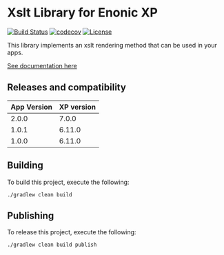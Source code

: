 Xslt Library for Enonic XP
==========================

[![Build Status](https://travis-ci.org/enonic/lib-xslt.svg?branch=master)](https://travis-ci.org/enonic/lib-xslt)
[![codecov](https://codecov.io/gh/enonic/lib-xslt/branch/master/graph/badge.svg)](https://codecov.io/gh/enonic/lib-xslt)
[![License](https://img.shields.io/github/license/enonic/lib-xslt.svg)](http://www.apache.org/licenses/LICENSE-2.0.html)

This library implements an xslt rendering method that can be used in your apps.

[See documentation here](./docs/index.adoc)


## Releases and compatibility

| App Version   | XP version |
| ------------- | ---------- |
| 2.0.0 | 7.0.0 |
| 1.0.1 | 6.11.0 |
| 1.0.0 | 6.11.0 |

## Building

To build this project, execute the following:

```
./gradlew clean build
```

## Publishing

To release this project, execute the following:

```
./gradlew clean build publish
```
